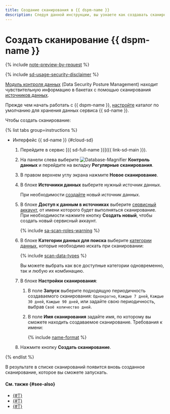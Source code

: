```yaml
---
title: Создание сканирования в {{ dspm-name }}
description: Следуя данной инструкции, вы узнаете как создавать сканирования в модуле {{ dspm-name }} сервиса {{ sd-full-name }}.
---
```


# Создать сканирование {{ dspm-name }}

{% include [note-preview-by-request](../../../_includes/note-preview-by-request.md) %}

{% include [sd-usage-security-disclaimer](../../../_includes/security-deck/sd-usage-security-disclaimer.md) %}

[Модуль контроля данных](../../concepts/dspm.md) (Data Security Posture Management) находит чувствительную информацию в бакетах с помощью сканирования [источников данных](../../concepts/dspm.md#data-source).

Прежде чем начать работать с {{ dspm-name }}, [настройте](../../quickstart-overview.md#configure-sd) каталог по умолчанию для хранения данных сервиса {{ sd-name }}.

Чтобы создать сканирование:

{% list tabs group=instructions %}

- Интерфейс {{ sd-name }} {#cloud-sd}

  1. Перейдите в сервис [{{ sd-full-name }}]({{ link-sd-main }}).
  1. На панели слева выберите ![Database-Magnifier](../../../_assets/console-icons/database-magnifier.svg) **Контроль данных** и перейдите на вкладку **Регулярные сканирования**.
  1. В правом верхнем углу экрана нажмите **Новое сканирование**.
  1. В блоке **Источники данных** выберите нужный источник данных.

      При необходимости [создайте](./create-data-source.md) новый источник данных.
  1. В блоке **Доступ к данным в источниках** выберите [сервисный аккаунт](../../../iam/concepts/users/service-accounts.md), от имени которого будет выполняться сканирование. При необходимости нажмите кнопку **Создать новый**, чтобы создать новый сервисный аккаунт.

      {% include [sa-scan-roles-warning](../../../_includes/security-deck/sa-scan-roles-warning.md) %}

  1. В блоке **Категории данных для поиска** выберите [категории данных](../../concepts/dspm.md#data-source), которые необходимо искать при сканировании:

      {% include [scan-data-types](../../../_includes/security-deck/scan-data-types.md) %}

      Вы можете выбрать как все доступные категории одновременно, так и любую их комбинацию.
  1. В блоке **Настройки сканирования**:

      1. В поле **Запуск** выберите подходящую периодичность создаваемого сканирования: `Однократно`, `Каждые 7 дней`, `Каждые 30 дней`, `Каждые 90 дней`, или задайте свою периодичность, выбрав `Своё количество дней`.
      1. В поле **Имя сканирования** задайте имя, по которому вы сможете находить создаваемое сканирование. Требования к имени:
      
           {% include [name-format](../../../_includes/name-format.md) %}

  1. Нажмите кнопку **Создать сканирование**.

{% endlist %}

В результате в списке сканирований появится вновь созданное сканирование, которое вы сможете запускать.

#### См. также {#see-also}

* [{#T}](./create-data-source.md)
* [{#T}](../../concepts/dspm.md)
* [{#T}](../../security/index.md)